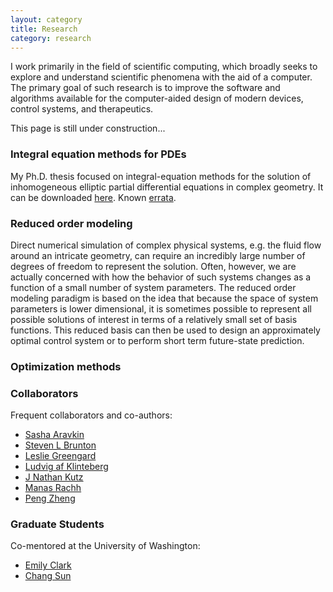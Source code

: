 ```yaml
---
layout: category
title: Research
category: research
---
```


I work primarily in the field of scientific
computing, which broadly seeks to explore and
understand scientific phenomena with the aid of
a computer. The primary goal of such research is
to improve the software and algorithms available
for the computer-aided design of modern devices,
control systems, and therapeutics.

This page is still under construction...

### Integral equation methods for PDEs

My Ph.D. thesis focused on integral-equation methods
for the solution of inhomogeneous elliptic partial
differential equations in complex geometry. It can be
downloaded [here](/assets/papers/thesis.pdf).
Known [errata](/thesis-errata).


### Reduced order modeling

Direct numerical simulation of complex physical
systems, e.g. the fluid flow around an intricate
geometry, can
require an incredibly large number of degrees of
freedom to represent the solution. Often, however,
we are actually concerned with how the behavior of
such systems changes as a function of a small number
of system parameters.
The reduced order modeling paradigm is based on the
idea that because the space of system parameters
is lower dimensional, it is sometimes possible to
represent all possible solutions of interest in
terms of a relatively small set of basis functions.
This reduced basis can then be used to design
an approximately optimal control system or
to perform short term future-state prediction.

### Optimization methods

### Collaborators

Frequent collaborators and co-authors:

- [Sasha Aravkin](https://uw-amo.github.io/saravkin/)
- [Steven L Brunton](https://www.eigensteve.com/)
- [Leslie Greengard](https://www.math.nyu.edu/faculty/greengar/)
- [Ludvig af Klinteberg](https://scholar.google.se/citations?user=sgfOEVYAAAAJ&hl=sv)
- [J Nathan Kutz](http://faculty.washington.edu/kutz/)
- [Manas Rachh](https://gauss.math.yale.edu/~mr2245/)
- [Peng Zheng](https://amath.washington.edu/people/peng-zheng)

### Graduate Students

Co-mentored at the University of Washington:

- [Emily Clark](https://phys.washington.edu/people/emily-e-clark)
- [Chang Sun](https://phys.washington.edu/people/chang-sun)
